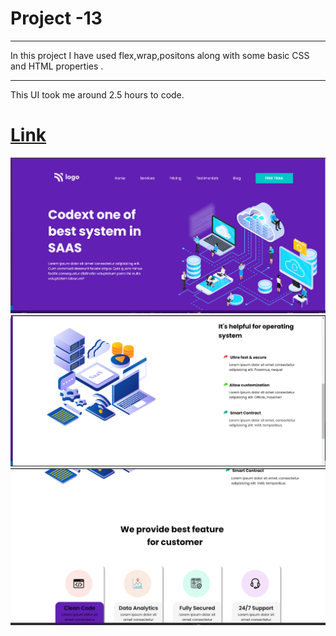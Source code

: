 # Project -13
***
In this project I have used flex,wrap,positons along with some basic CSS and HTML properties .

***
This UI took me around 2.5 hours to code.

# [Link](https://saas-landingpage-13.netlify.app/)

![output-01](./op-01.png)
![output-02](./op-02.png)
![output-03](./op-03.png)